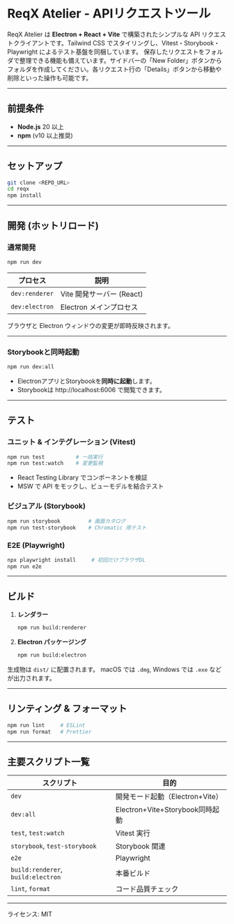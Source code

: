 # ReqX Atelier - APIリクエストツール

ReqX Atelier は **Electron + React + Vite** で構築されたシンプルな API リクエストクライアントです。Tailwind CSS でスタイリングし、Vitest・Storybook・Playwright によるテスト基盤を同梱しています。
保存したリクエストをフォルダで整理できる機能も備えています。サイドバーの「New Folder」ボタンからフォルダを作成してください。各リクエスト行の「Details」ボタンから移動や削除といった操作も可能です。

---

## 前提条件

- **Node.js** 20 以上
- **npm** (v10 以上推奨)

---

## セットアップ

```bash
git clone <REPO_URL>
cd reqx
npm install
```

---

## 開発 (ホットリロード)

### 通常開発

```bash
npm run dev
```

| プロセス       | 説明                      |
| -------------- | ------------------------- |
| `dev:renderer` | Vite 開発サーバー (React) |
| `dev:electron` | Electron メインプロセス   |

ブラウザと Electron ウィンドウの変更が即時反映されます。

---

### Storybookと同時起動

```bash
npm run dev:all
```

- ElectronアプリとStorybookを**同時に起動**します。
- Storybookは http://localhost:6006 で閲覧できます。

---

## テスト

### ユニット & インテグレーション (Vitest)

```bash
npm run test          # 一括実行
npm run test:watch    # 変更監視
```

- React Testing Library でコンポーネントを検証
- MSW で API をモックし、ビューモデルを結合テスト

### ビジュアル (Storybook)

```bash
npm run storybook         # 画面カタログ
npm run test-storybook    # Chromatic 用テスト
```

### E2E (Playwright)

```bash
npx playwright install     # 初回だけブラウザDL
npm run e2e
```

---

## ビルド

1. **レンダラー**
   ```bash
   npm run build:renderer
   ```
2. **Electron パッケージング**
   ```bash
   npm run build:electron
   ```

生成物は `dist/` に配置されます。
macOS では `.dmg`, Windows では `.exe` などが出力されます。

---

## リンティング & フォーマット

```bash
npm run lint     # ESLint
npm run format   # Prettier
```

---

## 主要スクリプト一覧

| スクリプト                         | 目的                            |
| ---------------------------------- | ------------------------------- |
| `dev`                              | 開発モード起動（Electron+Vite） |
| `dev:all`                          | Electron+Vite+Storybook同時起動 |
| `test`, `test:watch`               | Vitest 実行                     |
| `storybook`, `test-storybook`      | Storybook 関連                  |
| `e2e`                              | Playwright                      |
| `build:renderer`, `build:electron` | 本番ビルド                      |
| `lint`, `format`                   | コード品質チェック              |

---

ライセンス: MIT
